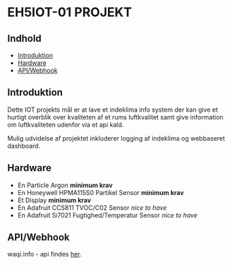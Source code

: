 # EH5IOT-01 PROJEKT
## Indhold
* [Introduktion](#Introduktion)
* [Hardware](#Hardware)
* [API/Webhook](#API/Webhook)

## Introduktion
Dette IOT projekts mål er at lave et indeklima info system der kan give et hurtigt overblik over kvaliteten af et rums luftkvalitet samt give information om luftkvaliteten udenfor via et api kald.

Mulig udvidelse af projektet inkluderer logging af indeklima og webbaseret dashboard.

## Hardware
* En Particle Argon **minimum krav**
* En Honeywell HPMA115S0 Partikel Sensor **minimum krav**
* Et Display **minimum krav**
* En Adafruit CCS811 TVOC/C02 Sensor _*nice to have*_
* En Adafruit Si7021 Fugtighed/Temperatur Sensor _*nice to have*_

## API/Webhook
waqi.info - api findes [her](https://aqicn.org/api/).